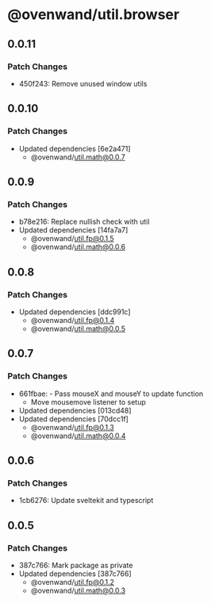 # @ovenwand/util.browser

## 0.0.11

### Patch Changes

- 450f243: Remove unused window utils

## 0.0.10

### Patch Changes

- Updated dependencies [6e2a471]
  - @ovenwand/util.math@0.0.7

## 0.0.9

### Patch Changes

- b78e216: Replace nullish check with util
- Updated dependencies [14fa7a7]
  - @ovenwand/util.fp@0.1.5
  - @ovenwand/util.math@0.0.6

## 0.0.8

### Patch Changes

- Updated dependencies [ddc991c]
  - @ovenwand/util.fp@0.1.4
  - @ovenwand/util.math@0.0.5

## 0.0.7

### Patch Changes

- 661fbae: - Pass mouseX and mouseY to update function
  - Move mousemove listener to setup
- Updated dependencies [013cd48]
- Updated dependencies [70dcc1f]
  - @ovenwand/util.fp@0.1.3
  - @ovenwand/util.math@0.0.4

## 0.0.6

### Patch Changes

- 1cb6276: Update sveltekit and typescript

## 0.0.5

### Patch Changes

- 387c766: Mark package as private
- Updated dependencies [387c766]
  - @ovenwand/util.fp@0.1.2
  - @ovenwand/util.math@0.0.3
